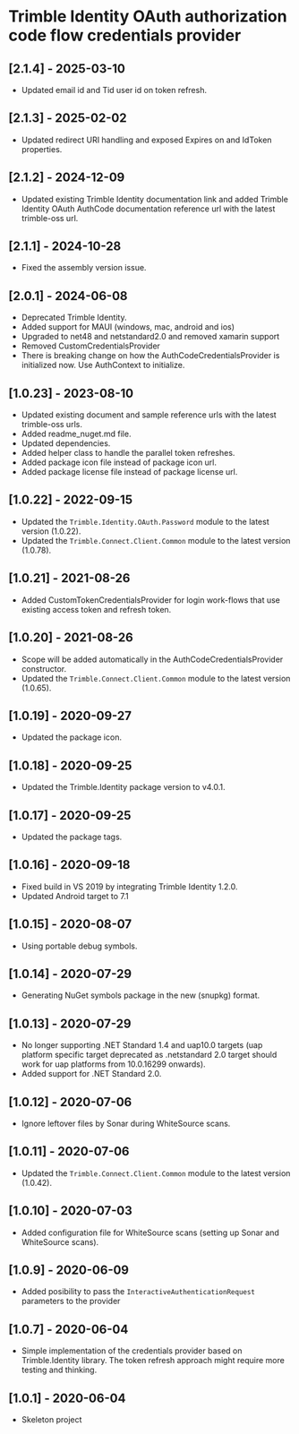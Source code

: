 # Trimble Identity OAuth authorization code flow credentials provider

## [2.1.4] - 2025-03-10
*  Updated email id and Tid user id on token refresh.

## [2.1.3] - 2025-02-02
*  Updated redirect URI handling and exposed Expires on and IdToken properties.

## [2.1.2] - 2024-12-09
*  Updated existing Trimble Identity documentation link  and added Trimble Identity OAuth AuthCode documentation reference url with the latest trimble-oss url.

## [2.1.1] - 2024-10-28
* Fixed the assembly version issue.

## [2.0.1] - 2024-06-08
* Deprecated Trimble Identity.
* Added support for MAUI (windows, mac, android and ios)
* Upgraded to net48 and netstandard2.0 and removed xamarin support
* Removed CustomCredentialsProvider
* There is breaking change on how the AuthCodeCredentialsProvider is initialized now. Use AuthContext to initialize. 

## [1.0.23] - 2023-08-10
* Updated existing document and sample reference urls with the latest trimble-oss urls.
* Added readme_nuget.md file.
* Updated dependencies.
* Added helper class to handle the parallel token refreshes.
* Added package icon file instead of package icon url.
* Added package license file instead of package license url.

## [1.0.22] - 2022-09-15
* Updated the `Trimble.Identity.OAuth.Password` module to the latest version (1.0.22).
* Updated the `Trimble.Connect.Client.Common` module to the latest version (1.0.78).

## [1.0.21] - 2021-08-26
* Added CustomTokenCredentialsProvider for login work-flows that use existing access token and refresh token.

## [1.0.20] - 2021-08-26
* Scope will be added automatically in the AuthCodeCredentialsProvider constructor.
* Updated the `Trimble.Connect.Client.Common` module to the latest version (1.0.65).

## [1.0.19] - 2020-09-27
* Updated the package icon.

## [1.0.18] - 2020-09-25
* Updated the Trimble.Identity package version to v4.0.1.

## [1.0.17] - 2020-09-25
* Updated the package tags.

## [1.0.16] - 2020-09-18
* Fixed build in VS 2019 by integrating Trimble Identity 1.2.0.
* Updated Android target to 7.1

## [1.0.15] - 2020-08-07
* Using portable debug symbols.

## [1.0.14] - 2020-07-29
* Generating NuGet symbols package in the new (snupkg) format.

## [1.0.13] - 2020-07-29
* No longer supporting .NET Standard 1.4 and uap10.0 targets (uap platform specific target deprecated as .netstandard 2.0 target should work for uap platforms from 10.0.16299 onwards).
* Added support for .NET Standard 2.0.

## [1.0.12] - 2020-07-06

* Ignore leftover files by Sonar during WhiteSource scans.

## [1.0.11] - 2020-07-06

* Updated the `Trimble.Connect.Client.Common` module to the latest version (1.0.42).

## [1.0.10] - 2020-07-03

* Added configuration file for WhiteSource scans (setting up Sonar and WhiteSource scans).

## [1.0.9] - 2020-06-09

* Added posibility to pass the `InteractiveAuthenticationRequest` parameters to the provider

## [1.0.7] - 2020-06-04

* Simple implementation of the credentials provider based on Trimble.Identity library. The token refresh approach might require more testing and thinking.

## [1.0.1] - 2020-06-04

* Skeleton project
